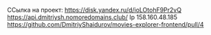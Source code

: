 ССылка на проект: https://disk.yandex.ru/d/ioLOtohF9Pr2vQ
https://api.dmitriysh.nomoredomains.club/
Ip 158.160.48.185
https://github.com/DmitriyShaidurov/movies-explorer-frontend/pull/4
 
